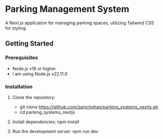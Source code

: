# Parking Management System
A Next.js application for managing parking spaces, utilizing Tailwind CSS for styling.

## Getting Started

### Prerequisites

- Node.js v18 or higher
- I am using Node.js v22.11.0

### Installation

1. Clone the repository:
    - git clone https://github.com/zainchohan/parking_systems_nextjs.git
    - cd parking_systems_nextjs

2. Install dependencies:
    npm install
    
3. Run the development server:
    npm run dev
  